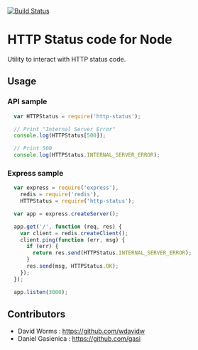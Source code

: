 [![Build Status](https://secure.travis-ci.org/wdavidw/node-http-status.png)](http://travis-ci.org/wdavidw/node-http-status)

# HTTP Status code for Node

Utility to interact with HTTP status code.

## Usage

### API sample

```javascript
  var HTTPStatus = require('http-status');

  // Print "Internal Server Error"
  console.log(HTTPStatus[500]);

  // Print 500
  console.log(HTTPStatus.INTERNAL_SERVER_ERROR);
```

### Express sample

```javascript
  var express = require('express'),
    redis = require('redis'),
    HTTPStatus = require('http-status');

  var app = express.createServer();

  app.get('/', function (req, res) {
    var client = redis.createClient();
    client.ping(function (err, msg) {
      if (err) {
        return res.send(HTTPStatus.INTERNAL_SERVER_ERROR);
      }
      res.send(msg, HTTPStatus.OK);
    });
  });

  app.listen(3000);
```

Contributors
------------

*	David Worms : <https://github.com/wdavidw>
*	Daniel Gasienica : <https://github.com/gasi>

